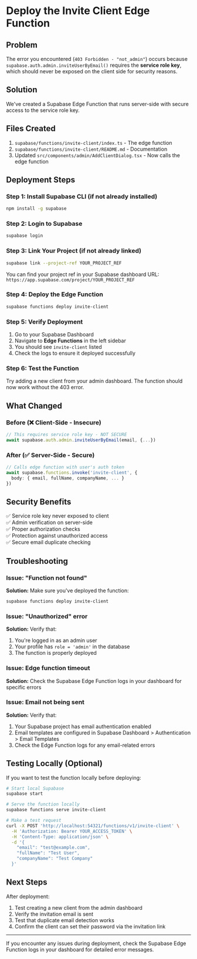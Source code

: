 # Deploy the Invite Client Edge Function

## Problem

The error you encountered (`403 Forbidden - "not_admin"`) occurs because `supabase.auth.admin.inviteUserByEmail()` requires the **service role key**, which should never be exposed on the client side for security reasons.

## Solution

We've created a Supabase Edge Function that runs server-side with secure access to the service role key.

## Files Created

1. `supabase/functions/invite-client/index.ts` - The edge function
2. `supabase/functions/invite-client/README.md` - Documentation
3. Updated `src/components/admin/AddClientDialog.tsx` - Now calls the edge function

## Deployment Steps

### Step 1: Install Supabase CLI (if not already installed)

```bash
npm install -g supabase
```

### Step 2: Login to Supabase

```bash
supabase login
```

### Step 3: Link Your Project (if not already linked)

```bash
supabase link --project-ref YOUR_PROJECT_REF
```

You can find your project ref in your Supabase dashboard URL:
`https://app.supabase.com/project/YOUR_PROJECT_REF`

### Step 4: Deploy the Edge Function

```bash
supabase functions deploy invite-client
```

### Step 5: Verify Deployment

1. Go to your Supabase Dashboard
2. Navigate to **Edge Functions** in the left sidebar
3. You should see `invite-client` listed
4. Check the logs to ensure it deployed successfully

### Step 6: Test the Function

Try adding a new client from your admin dashboard. The function should now work without the 403 error.

## What Changed

### Before (❌ Client-Side - Insecure)

```typescript
// This requires service role key - NOT SECURE
await supabase.auth.admin.inviteUserByEmail(email, {...})
```

### After (✅ Server-Side - Secure)

```typescript
// Calls edge function with user's auth token
await supabase.functions.invoke('invite-client', {
  body: { email, fullName, companyName, ... }
})
```

## Security Benefits

✅ Service role key never exposed to client  
✅ Admin verification on server-side  
✅ Proper authorization checks  
✅ Protection against unauthorized access  
✅ Secure email duplicate checking

## Troubleshooting

### Issue: "Function not found"

**Solution:** Make sure you've deployed the function:

```bash
supabase functions deploy invite-client
```

### Issue: "Unauthorized" error

**Solution:** Verify that:

1. You're logged in as an admin user
2. Your profile has `role = 'admin'` in the database
3. The function is properly deployed

### Issue: Edge function timeout

**Solution:** Check the Supabase Edge Function logs in your dashboard for specific errors

### Issue: Email not being sent

**Solution:** Verify that:

1. Your Supabase project has email authentication enabled
2. Email templates are configured in Supabase Dashboard > Authentication > Email Templates
3. Check the Edge Function logs for any email-related errors

## Testing Locally (Optional)

If you want to test the function locally before deploying:

```bash
# Start local Supabase
supabase start

# Serve the function locally
supabase functions serve invite-client

# Make a test request
curl -X POST 'http://localhost:54321/functions/v1/invite-client' \
  -H 'Authorization: Bearer YOUR_ACCESS_TOKEN' \
  -H 'Content-Type: application/json' \
  -d '{
    "email": "test@example.com",
    "fullName": "Test User",
    "companyName": "Test Company"
  }'
```

## Next Steps

After deployment:

1. Test creating a new client from the admin dashboard
2. Verify the invitation email is sent
3. Test that duplicate email detection works
4. Confirm the client can set their password via the invitation link

---

If you encounter any issues during deployment, check the Supabase Edge Function logs in your dashboard for detailed error messages.
